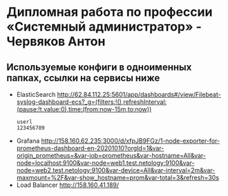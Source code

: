 #  Дипломная работа по профессии «Системный администратор» - Червяков Антон

## Используемые конфиги в одноименных папках, ссылки на сервисы ниже

* ElasticSearch http://62.84.112.25:5601/app/dashboards#/view/Filebeat-syslog-dashboard-ecs?_g=(filters:!(),refreshInterval:(pause:!t,value:0),time:(from:now-15m,to:now))
   ```
   userl
   123456789
   ```
* Grafana http://158.160.62.235:3000/d/xfpJB9FGz/1-node-exporter-for-prometheus-dashboard-en-20201010?orgId=1&var-origin_prometheus=&var-job=prometheus&var-hostname=All&var-node=localhost:9100&var-node=web1.test.netology:9100&var-node=web2.test.netology:9100&var-device=All&var-interval=2m&var-maxmount=%2F&var-show_hostname=prom&var-total=3&refresh=30s
* Load Balancer http://158.160.41.189/

